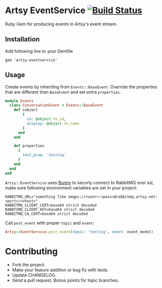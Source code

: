 # Artsy EventService [![Build Status](https://travis-ci.org/artsy/artsy-eventservice.svg?branch=master)](https://travis-ci.org/artsy/artsy-eventservice)
Ruby Gem for producing events in Artsy's event stream.

## Installation
Add following line to your Gemfile

```
gem 'artsy-eventservice'
```

## Usage
Create events by inheriting from `Events::BaseEvent`. Override the properties that are different than `BaseEvent` and set extra `properties`.

```ruby
module Events
  class ConversationEvent < Events::BaseEvent
    def subject
	    {
	      id: @object.to_id,
	      display: @object.to_name
	    }
      end
    end

    def properties
      {
        test_prop: 'testing'
      }
    end
  end
end
```

`Artsy::EventService` uses [Bunny](http://rubybunny.info/) to securly connect to RabbitMQ over ssl, make sure following environment variables are set in your project:
```
RABBITMQ_URL="something like amqps://<user>:<pass>@rabbitmq.artsy.net:<port>/<vhost>"
RABBITMQ_CLIENT_CERT=base64 strict decoded
RABBTIMQ_CLIENT_KEY=base64 strict decoded
RABBITMQ_CA_CERT=base64 strict decoded
```

Call `post_event` with proper `topic` and `event`:
```ruby
Artsy::EventService.post_event(topic: 'testing', event: event_model)
```


# Contributing

* Fork the project.
* Make your feature addition or bug fix with tests.
* Update CHANGELOG.
* Send a pull request. Bonus points for topic branches.
